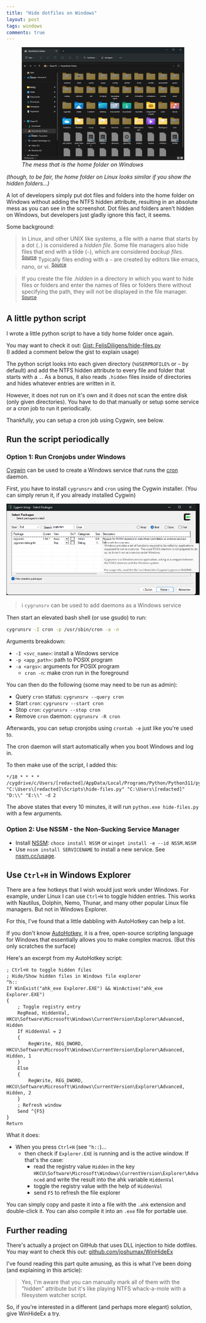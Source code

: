 ```yaml
---
title: "Hide dotfiles on Windows"
layout: post
tags: windows
comments: true
---
```


<figure>
    <img src="/assets/posts/all-those-folders.png">
    <figcaption style="font-size: 11pt; font-style: italic;">The mess that is the home folder on Windows</figcaption>
</figure>

_(though, to be fair, the home folder on Linux looks similar if you show the hidden folders...)_

A lot of developers simply put dot files and folders into the home folder on Windows without adding the NTFS hidden attribute, resulting in an absolute mess as you can see in the screenshot.
Dot files and folders aren't hidden on Windows, but developers just gladly ignore this fact, it seems.

Some background:

> In Linux, and other UNIX like systems, a file with a name that starts by a dot (`.`) is considered a _hidden file_. Some file managers also hide files that end with a tilde (`~`), which are considered _backup files_. <sup>[Source](https://github.com/brunonova/nautilus-hide)</sup> Typically files ending with a `~` are created by editors like emacs, nano, or vi. <sup>[Source](https://unix.stackexchange.com/a/76192)</sup>

> If you create the file _.hidden_ in a directory in which you want to hide files or folders and enter the names of files or folders there without specifying the path, they will not be displayed in the file manager. <sup>[Source](https://wiki.ubuntuusers.de/Versteckte_Dateien/)</sup>

## A little python script

I wrote a little python script to have a tidy home folder once again.

You may want to check it out: [Gist: FelisDiligens/hide-files.py](https://gist.github.com/FelisDiligens/9886ede399e3a321797b43ab53a371f9)  
(I added a comment below the gist to explain usage)

The python script looks into each given directory (`%USERPROFILE%` or `~` by default) and add the NTFS hidden attribute to every file and folder that starts with a `.`.
As a bonus, it also reads `.hidden` files inside of directories and hides whatever entries are written in it.

However, it does not run on it's own and it does not scan the entire disk (only given directories).
You have to do that manually or setup some service or a cron job to run it periodically.

Thankfully, you can setup a cron job using Cygwin, see below.

## Run the script periodically

### Option 1: Run Cronjobs under Windows

[Cygwin](https://www.cygwin.com/) can be used to create a Windows service that runs the [cron](https://en.wikipedia.org/wiki/Cron) daemon.

First, you have to install `cygrunsrv` and `cron` using the Cygwin installer. (You can simply rerun it, if you already installed Cygwin)

![](/assets/posts/cygwin-installer-cygrunsrv.png)

> ℹ️  `cygrunsrv` can be used to add daemons as a Windows service

Then start an elevated bash shell (or use gsudo) to run:
```bash
cygrunsrv -I cron -p /usr/sbin/cron -a -n
```

Arguments breakdown:
- `-I <svc_name>`: install a Windows service
- `-p <app_path>`: path to POSIX program
- `-a <args>`: arguments for POSIX program
	- `cron -n`: make cron run in the foreground

You can then do the following (some may need to be run as admin):
- Query `cron` status: `cygrunsrv --query cron`
- Start `cron`: `cygrunsrv --start cron`
- Stop `cron`: `cygrunsrv --stop cron`
- Remove `cron` daemon: `cygrunsrv -R cron`

Afterwards, you can setup cronjobs using `crontab -e` just like you're used to.

The cron daemon will start automatically when you boot Windows and log in.

To then make use of the script, I added this:

```
*/10 * * * * /cygdrive/c/Users/[redacted]/AppData/Local/Programs/Python/Python311/python "C:\Users\[redacted]\Scripts\hide-files.py" "C:\Users\[redacted]" "D:\\" "E:\\" -d 2
```

The above states that every 10 minutes, it will run `python.exe hide-files.py` with a few arguments.

### Option 2: Use NSSM - the Non-Sucking Service Manager

- Install [NSSM](https://nssm.cc/download): `choco install NSSM` or `winget install -e --id NSSM.NSSM`
- Use `nssm install SERVICENAME` to install a new service. See [nssm.cc/usage](https://nssm.cc/usage).

## Use `Ctrl+H` in Windows Explorer

There are a few hotkeys that I wish would just work under Windows.
For example, under Linux I can use `Ctrl+H` to toggle hidden entries. This works with Nautilus, Dolphin, Nemo, Thunar, and many other popular Linux file managers. But not in Windows Explorer.

For this, I've found that a little dabbling with AutoHotkey can help a lot.

If you don't know [AutoHotkey](https://www.autohotkey.com/),
it is a free, open-source scripting language for Windows that essentially allows you to make complex macros.
(But this only scratches the surface)

Here's an excerpt from my AutoHotkey script:
```ahk
; Ctrl+H to toggle hidden files
; Hide/Show hidden files in Windows file explorer
^h::
If WinExist("ahk_exe Explorer.EXE") && WinActive("ahk_exe Explorer.EXE")
{
	; Toggle registry entry
	RegRead, HiddenVal, HKCU\Software\Microsoft\Windows\CurrentVersion\Explorer\Advanced, Hidden
	If HiddenVal = 2
	{
		RegWrite, REG_DWORD, HKCU\Software\Microsoft\Windows\CurrentVersion\Explorer\Advanced, Hidden, 1
	}
	Else
	{
		RegWrite, REG_DWORD, HKCU\Software\Microsoft\Windows\CurrentVersion\Explorer\Advanced, Hidden, 2
	}
	; Refresh window
	Send ^{F5}
}
Return
```

What it does:
- When you press `Ctrl+H` (see `^h::`)...
  - then check if `Explorer.EXE` is running and is the active window. If that's the case:
    - read the registry value `Hidden` in the key `HKCU\Software\Microsoft\Windows\CurrentVersion\Explorer\Advanced` and write the result into the ahk variable `HiddenVal`
    - toggle the registry value with the help of `HiddenVal`
    - send `F5` to refresh the file explorer

You can simply copy and paste it into a file with the `.ahk` extension and double-click it. You can also compile it into an `.exe` file for portable use.


## Further reading

There's actually a project on GitHub that uses DLL injection to hide dotfiles.  
You may want to check this out: [github.com/joshumax/WinHideEx](https://github.com/joshumax/WinHideEx)

I've found reading this part quite amusing, as this is what I've been doing (and explaining in this article):
> Yes, I'm aware that you can manually mark all of them with the "hidden" attribute but it's like playing NTFS whack-a-mole with a filesystem watcher script. 

So, if you're interested in a different (and perhaps more elegant) solution, give WinHideEx a try.